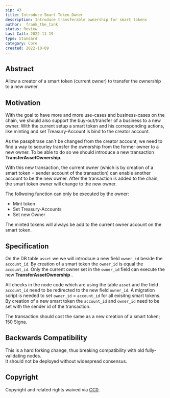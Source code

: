 ```yaml
---
sip: 43
title: Introduce Smart Token Owner
description: Introduce transferable ownership for smart tokens
author:  frank_the_tank
status: Review
Last Call: 2022-11-19
type: Standard
category: Core
created: 2022-10-09
---
```

## Abstract
Allow a creator of a smart token (current owner) to transfer the ownership to a new owner.

## Motivation
With the goal to have more and more use-cases and business-cases on the chain, we should also support the buy-out/transfer of a business to a new owner.
With the  current setup a smart token and his corresponding actions, like minting and  set Treasury-Account is bind to the creator account.  

As the passphrase can´t be changed from the creator account, we need to find a way to securley transfer the ownership from the former owner to a new owner.
To be able to do so we should introduce a new transaction **TransferAssetOwnership**.

With this new transaction, the current owner (which is by creation of a smart token = sender account of the transaction) can enable another account to be the new owner.  After the transaction is added to the chain, the smart token owner will change to the new owner.

The follwoing function can only be executed by the owner:

-   Mint token
-   Set Treasury-Accounts
-   Set new Owner

The minted tokens will always be add to the current owner account on the smart token.

## Specification
On the DB table `asset` we we will introdcue a new field `owner_id` beside the `account_id`.
By creation of a smart token the `owner_id` is equal the `account_id`.
Only the current owner set in the `owner_id` field can execute the new **TransferAssetOwnership** . 

All checks in the node code which are using the table `asset` and the field `account_id` need to be redirected to the new field `owner_id`.
A migration script is needed to set `owner_id` = `account_id` for all exisitng smart tokens.
By creation of a new smart token the `account_id` and `owner_id` need to be set with the sender id of the transaction.

The transaction should cost the same as a new creation of a smart token; 150 Signa.


## Backwards Compatibility  
This is a hard forking change, thus breaking compatibility with old fully-validating nodes.  
It should not be deployed without widespread consensus.

## Copyright
Copyright and related rights waived via [CC0](https://creativecommons.org/publicdomain/zero/1.0/).

